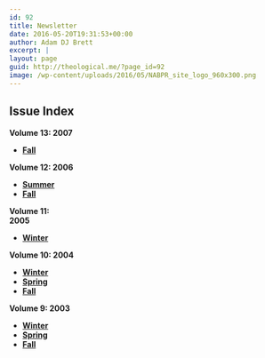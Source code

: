 ```yaml
---
id: 92
title: Newsletter
date: 2016-05-20T19:31:53+00:00
author: Adam DJ Brett
excerpt: |
layout: page
guid: http://theological.me/?page_id=92
image: /wp-content/uploads/2016/05/NABPR_site_logo_960x300.png
---
```

## **Issue Index** 

**Volume 13: 2007**

  * **[Fall](http://nabpr.org/newsletter/nabpr-newsletter-fall-2007/)**

**Volume 12: 2006**

  * **[Summer](http://nabpr.org/newsletter/nabpr-newsletter-summer-2006/)**
  * **[Fall](http://nabpr.org/newsletter/nabpr-newsletter-fall-2006/)**

**Volume 11:  
2005**

  * **[Winter](http://nabpr.org/newsletter/nabpr-newsletter-winter-2005/)**

**Volume 10: 2004**

  * **[Winter](http://nabpr.org/newsletter/nabpr-newsletter-winter-2004/)**
  * [**Spring**](http://nabpr.org/newsletter/nabpr-newsletter-spring-2004/)
  * **[Fall](http://nabpr.org/newsletter/nabpr-newsletter-fall-2004/)**

**Volume 9: 2003**

  * **[Winter](http://nabpr.org/newsletter/nabpr-newsletter-winter-2003/)**
  * **[Spring](http://nabpr.org/newsletter/nabpr-newsletter-spring-2003/)**
  * **[Fall](http://nabpr.org/newsletter/nabpr-newsletter-fall-2003/)**

&nbsp;